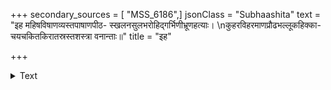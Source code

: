 +++
secondary_sources = [ "MSS_6186",]
jsonClass = "Subhaashita"
text = "इह महिषविषाणव्यस्तपाषाणपीठ- स्खलनसुलभरोहिद्गर्भिणीभ्रूणहत्याः।  \nकुहरविहरमाणप्रौढभल्लूकहिक्का- चयचकितकिरातस्रस्तशस्त्रा वनान्ताः॥"
title = "इह"

+++

<details><summary>Text</summary>

इह महिषविषाणव्यस्तपाषाणपीठ- स्खलनसुलभरोहिद्गर्भिणीभ्रूणहत्याः।  
कुहरविहरमाणप्रौढभल्लूकहिक्का- चयचकितकिरातस्रस्तशस्त्रा वनान्ताः॥
</details>
